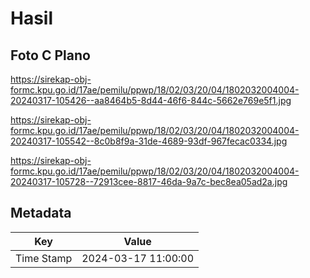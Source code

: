# Hasil

## Foto C Plano

https://sirekap-obj-formc.kpu.go.id/17ae/pemilu/ppwp/18/02/03/20/04/1802032004004-20240317-105426--aa8464b5-8d44-46f6-844c-5662e769e5f1.jpg

https://sirekap-obj-formc.kpu.go.id/17ae/pemilu/ppwp/18/02/03/20/04/1802032004004-20240317-105542--8c0b8f9a-31de-4689-93df-967fecac0334.jpg

https://sirekap-obj-formc.kpu.go.id/17ae/pemilu/ppwp/18/02/03/20/04/1802032004004-20240317-105728--72913cee-8817-46da-9a7c-bec8ea05ad2a.jpg


## Metadata

| Key        | Value               |
| ---------- | ------------------- |
| Time Stamp | 2024-03-17 11:00:00 |



